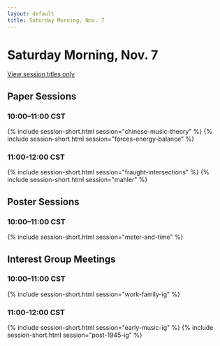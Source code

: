 ```yaml
---
layout: default
title: Saturday Morning, Nov. 7
---
```


# Saturday Morning, Nov. 7

[View session titles only](index-short)

## Paper Sessions

### 10:00–11:00 CST
{% include session-short.html session="chinese-music-theory" %}
{% include session-short.html session="forces-energy-balance" %}

### 11:00-12:00 CST
{% include session-short.html session="fraught-intersections" %}
{% include session-short.html session="mahler" %}


## Poster Sessions

### 10:00–11:00 CST
{% include session-short.html session="meter-and-time" %}


## Interest Group Meetings
### 10:00–11:00 CST
{% include session-short.html session="work-family-ig" %}

### 11:00-12:00 CST
{% include session-short.html session="early-music-ig" %}
{% include session-short.html session="post-1945-ig" %}

